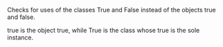 Checks for uses of the classes True and False instead of the objects true and false.

true is the object true, while True is the class whose true is the sole instance.